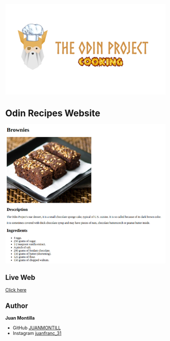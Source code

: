 ![Odin Recipes Website](./assets/Untitled.png)

# Odin Recipes Website

![Brownies](./assets/Screenshot_2023-08-19_17-29-28.png)

## Live Web 

[Click here](https://juanmontill.github.io./odin-recipes_website)

## Author

**Juan Montilla**

- GitHub [JUANMONTILL](https://github.com/JUANMONTILL)
- Instagram [juanfranc_31](https://instagram.com/juanfranc_31)